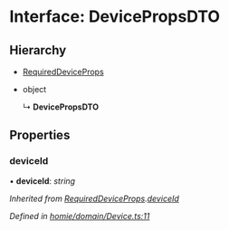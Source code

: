 # Interface: DevicePropsDTO

## Hierarchy

* [RequiredDeviceProps](requireddeviceprops.md)

* object

  ↳ **DevicePropsDTO**

## Properties

###  deviceId

• **deviceId**: *string*

*Inherited from [RequiredDeviceProps](requireddeviceprops.md).[deviceId](requireddeviceprops.md#deviceid)*

*Defined in [homie/domain/Device.ts:11](https://github.com/AlejandroHerr/homieiot.ts/blob/cd91a62/src/homie/domain/Device.ts#L11)*
